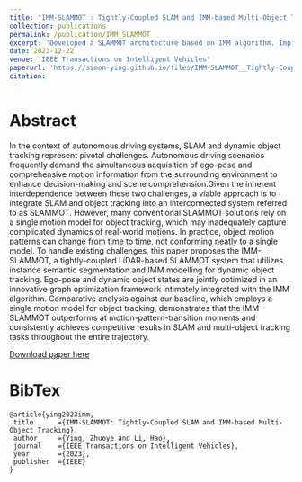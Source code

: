```yaml
---
title: "IMM-SLAMMOT : Tightly-Coupled SLAM and IMM-based Multi-Object Tracking"
collection: publications
permalink: /publication/IMM_SLAMMOT
excerpt: 'Developed a SLAMMOT architecture based on IMM algorithm. Implemented IMM technique to enhance the Moving Object Tracking module's adaptability in complex real-world dynamic scenarios. Introduced a tightly coupled graph optimization module that aligns seamlessly with IMM algorithms, facilitating jointly optimization results of Odometry module and Moving Object Tracking module.'
date: 2023-12-22
venue: 'IEEE Transactions on Intelligent Vehicles'
paperurl: 'https://simon-ying.github.io/files/IMM-SLAMMOT__Tightly-Coupled_SLAM_and_IMM-based_Multi-Object_Tracking.pdf'
citation: 
---
```


# Abstract

In the context of autonomous driving systems, SLAM and dynamic object tracking represent pivotal challenges. Autonomous driving scenarios frequently demand the simultaneous acquisition of ego-pose and comprehensive motion information from the surrounding environment to enhance decision-making and scene comprehension.Given the inherent interdependence between these two challenges, a viable approach is to integrate SLAM and object tracking into an interconnected system referred to as SLAMMOT. However, many conventional SLAMMOT solutions rely on a single motion model for object tracking, which may inadequately capture complicated dynamics of real-world motions. In practice, object motion patterns can change from time to time, not conforming neatly to a single model. To handle existing challenges, this paper proposes the IMM-SLAMMOT, a tightly-coupled LiDAR-based SLAMMOT system that utilizes instance semantic segmentation and IMM modelling for dynamic object tracking. Ego-pose and dynamic object states are jointly optimized in an innovative graph optimization framework intimately integrated with the IMM algorithm. Comparative analysis against our baseline, which employs a single motion model for object tracking, demonstrates that the IMM-SLAMMOT outperforms at motion-pattern-transition moments and consistently achieves competitive results in SLAM and multi-object tracking tasks throughout the entire trajectory.



[Download paper here](https://simon-ying.github.io/files/IMM-SLAMMOT__Tightly-Coupled_SLAM_and_IMM-based_Multi-Object_Tracking.pdf)



# BibTex

<pre><code>@article{ying2023imm,
 title		={IMM-SLAMMOT: Tightly-Coupled SLAM and IMM-based Multi-Object Tracking},
 author		={Ying, Zhuoye and Li, Hao},
 journal	={IEEE Transactions on Intelligent Vehicles},
 year		={2023},
 publisher	={IEEE}
}</code></pre>
